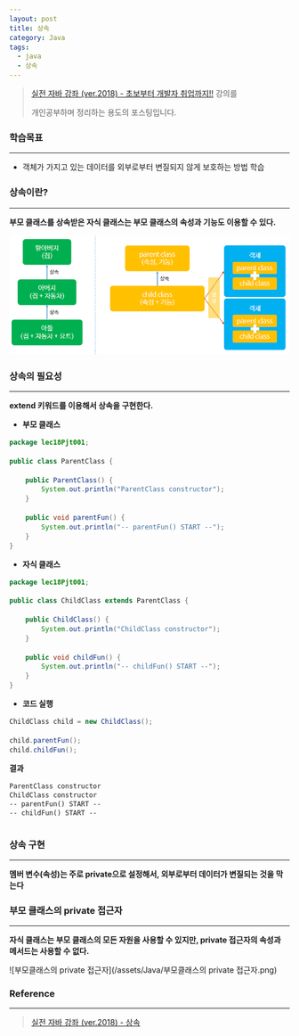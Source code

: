 ```yaml
---
layout: post
title: 상속
category: Java
tags:
  - java
  - 상속
---
```




> [실전 자바 강좌 (ver.2018) - 초보부터 개발자 취업까지!!](https://www.inflearn.com/course/%EC%8B%A4%EC%A0%84-%EC%9E%90%EB%B0%94_java-renew/) 강의를
>
> 개인공부하며 정리하는 용도의 포스팅입니다.



### 학습목표

---

- 객체가 가지고 있는 데이터를 외부로부터 변질되지 않게 보호하는 방법 학습



### 상속이란?

---

**부모 클래스를 상속받은 자식 클래스는 부모 클래스의 속성과 기능도 이용할 수 있다.**



![상속](/assets/Java/상속.png)



### 상속의 필요성

---

**extend 키워드를 이용해서 상속을 구현한다.**

- **부모 클래스**

```java
package lec18Pjt001;

public class ParentClass {
    
    public ParentClass() {
        System.out.println("ParentClass constructor");
    }
    
    public void parentFun() {
        System.out.println("-- parentFun() START --");
    }
}
```



- **자식 클래스**

```java
package lec18Pjt001;

public class ChildClass extends ParentClass {
    
    public ChildClass() {
        System.out.println("ChildClass constructor");
    }
    
    public void childFun() {
        System.out.println("-- childFun() START --");
    }
}
```



- **코드 실행**

```java
ChildClass child = new ChildClass();

child.parentFun();
child.childFun();
```



**결과**

```
ParentClass constructor
ChildClass constructor
-- parentFun() START --
-- childFun() START --
```



```java

```



### 상속 구현

------

**멤버 변수(속성)는 주로 private으로 설정해서, 외부로부터 데이터가 변질되는 것을 막는다**





### 부모 클래스의 private 접근자

------

**자식 클래스는 부모 클래스의 모든 자원을 사용할 수 있지만, private 접근자의 속성과 메서드는 사용할 수 없다.**



![부모클래스의 private 접근자](/assets/Java/부모클래스의 private 접근자.png)



### Reference

---

> [실전 자바 강좌 (ver.2018) - 상속](https://www.inflearn.com/course/%EC%8B%A4%EC%A0%84-%EC%9E%90%EB%B0%94_java-renew/%EC%83%81%EC%86%8D-6/)

